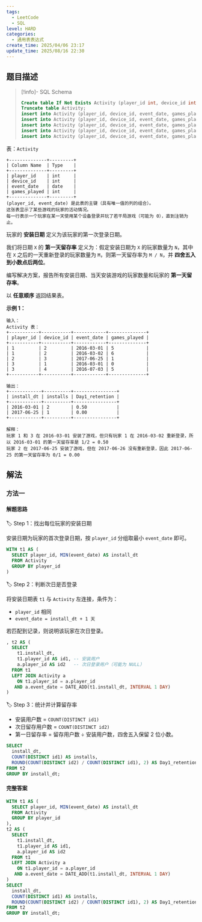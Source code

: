 ```yaml
---
tags:
  - LeetCode
  - SQL
level: HARD
categories:
  - 通用表表达式
create_time: 2025/04/06 23:17
update_time: 2025/08/16 22:30
---
```


## 题目描述

> [!info]- SQL Schema
>
> ```sql
> Create table If Not Exists Activity (player_id int, device_id int, event_date date, games_played int);
> Truncate table Activity;
> insert into Activity (player_id, device_id, event_date, games_played) values ('1', '2', '2016-03-01', '5');
> insert into Activity (player_id, device_id, event_date, games_played) values ('1', '2', '2016-03-02', '6');
> insert into Activity (player_id, device_id, event_date, games_played) values ('2', '3', '2017-06-25', '1');
> insert into Activity (player_id, device_id, event_date, games_played) values ('3', '1', '2016-03-01', '0');
> insert into Activity (player_id, device_id, event_date, games_played) values ('3', '4', '2018-07-03', '5');
> ```

表：`Activity`

```text
+--------------+---------+
| Column Name  | Type    |
+--------------+---------+
| player_id    | int     |
| device_id    | int     |
| event_date   | date    |
| games_played | int     |
+--------------+---------+
(player_id, event_date) 是此表的主键（具有唯一值的列的组合）。
这张表显示了某些游戏的玩家的活动情况。
每一行表示一个玩家在某一天使用某个设备登录并玩了若干局游戏（可能为 0），直到注销为止。
```

玩家的 **安装日期** 定义为该玩家的第一次登录日期。

我们将日期 `X` 的 **第一天留存率** 定义为：假定安装日期为 `X` 的玩家数量为 `N`，其中在 `X` 之后的一天重新登录的玩家数量为 `M`，则第一天留存率为 `M / N`，并 **四舍五入到小数点后两位**。

编写解决方案，报告所有安装日期、当天安装游戏的玩家数量和玩家的 **第一天留存率**。

以 **任意顺序** 返回结果表。

**示例 1：**

```text
输入：
Activity 表：
+-----------+-----------+------------+--------------+
| player_id | device_id | event_date | games_played |
+-----------+-----------+------------+--------------+
| 1         | 2         | 2016-03-01 | 5            |
| 1         | 2         | 2016-03-02 | 6            |
| 2         | 3         | 2017-06-25 | 1            |
| 3         | 1         | 2016-03-01 | 0            |
| 3         | 4         | 2016-07-03 | 5            |
+-----------+-----------+------------+--------------+

输出：
+------------+----------+----------------+
| install_dt | installs | Day1_retention |
+------------+----------+----------------+
| 2016-03-01 | 2        | 0.50           |
| 2017-06-25 | 1        | 0.00           |
+------------+----------+----------------+

解释：
玩家 1 和 3 在 2016-03-01 安装了游戏，但只有玩家 1 在 2016-03-02 重新登录，所以 2016-03-01 的第一天留存率是 1/2 = 0.50  
玩家 2 在 2017-06-25 安装了游戏，但在 2017-06-26 没有重新登录，因此 2017-06-25 的第一天留存率为 0/1 = 0.00
```

## 解法

### 方法一

#### 解题思路

🏷️ Step 1：找出每位玩家的安装日期

安装日期为玩家的首次登录日期，按 `player_id` 分组取最小 `event_date` 即可。

```sql
WITH t1 AS (
  SELECT player_id, MIN(event_date) AS install_dt
  FROM Activity
  GROUP BY player_id
)
```

🏷️ Step 2：判断次日是否登录

将安装日期表 `t1` 与 `Activity` 左连接，条件为：

- `player_id` 相同
- `event_date = install_dt + 1 天`

若匹配到记录，则说明该玩家在次日登录。

```sql
, t2 AS (
  SELECT
    t1.install_dt,
    t1.player_id AS id1, -- 安装用户
    a.player_id AS id2   -- 次日登录用户（可能为 NULL）
  FROM t1
  LEFT JOIN Activity a
    ON t1.player_id = a.player_id
   AND a.event_date = DATE_ADD(t1.install_dt, INTERVAL 1 DAY)
)
```

🏷️ Step 3：统计并计算留存率

- 安装用户数 = `COUNT(DISTINCT id1)`
- 次日留存用户数 = `COUNT(DISTINCT id2)`
- 第一日留存率 = 留存用户数 ÷ 安装用户数，四舍五入保留 2 位小数。

```sql
SELECT
  install_dt,
  COUNT(DISTINCT id1) AS installs,
  ROUND(COUNT(DISTINCT id2) / COUNT(DISTINCT id1), 2) AS Day1_retention
FROM t2
GROUP BY install_dt;
```

#### 完整答案

```sql
WITH t1 AS (
  SELECT player_id, MIN(event_date) AS install_dt
  FROM Activity
  GROUP BY player_id
),
t2 AS (
  SELECT
    t1.install_dt,
    t1.player_id AS id1,
    a.player_id AS id2
  FROM t1
  LEFT JOIN Activity a
    ON t1.player_id = a.player_id
   AND a.event_date = DATE_ADD(t1.install_dt, INTERVAL 1 DAY)
)
SELECT
  install_dt,
  COUNT(DISTINCT id1) AS installs,
  ROUND(COUNT(DISTINCT id2) / COUNT(DISTINCT id1), 2) AS Day1_retention
FROM t2
GROUP BY install_dt;
```
